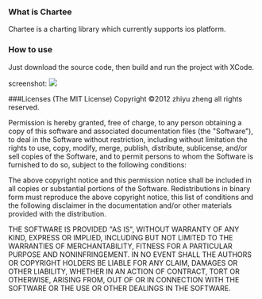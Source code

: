 ### What is Chartee

Chartee is a charting library which currently supports ios platform.

### How to use

Just download the source code, then build and run the project with XCode.

screenshot:
![](https://github.com/zhiyu/chartee/raw/master/resource/demo.png)


###Licenses (The MIT License)
Copyright ©2012 zhiyu zheng all rights reserved.

Permission is hereby granted, free of charge, to any person obtaining a copy of this software and associated documentation files (the "Software"), to deal in the Software without restriction, including without limitation the rights to use, copy, modify, merge, publish, distribute, sublicense, and/or sell copies of the Software, and to permit persons to whom the Software is furnished to do so, subject to the following conditions:

The above copyright notice and this permission notice shall be included in all copies or substantial portions of the Software. Redistributions in binary form must reproduce the above copyright notice, this list of conditions and the following disclaimer in the documentation and/or other materials provided with the distribution.

THE SOFTWARE IS PROVIDED "AS IS", WITHOUT WARRANTY OF ANY KIND, EXPRESS OR IMPLIED, INCLUDING BUT NOT LIMITED TO THE WARRANTIES OF MERCHANTABILITY, FITNESS FOR A PARTICULAR PURPOSE AND NONINFRINGEMENT. IN NO EVENT SHALL THE AUTHORS OR COPYRIGHT HOLDERS BE LIABLE FOR ANY CLAIM, DAMAGES OR OTHER LIABILITY, WHETHER IN AN ACTION OF CONTRACT, TORT OR OTHERWISE, ARISING FROM, OUT OF OR IN CONNECTION WITH THE SOFTWARE OR THE USE OR OTHER DEALINGS IN THE SOFTWARE.
